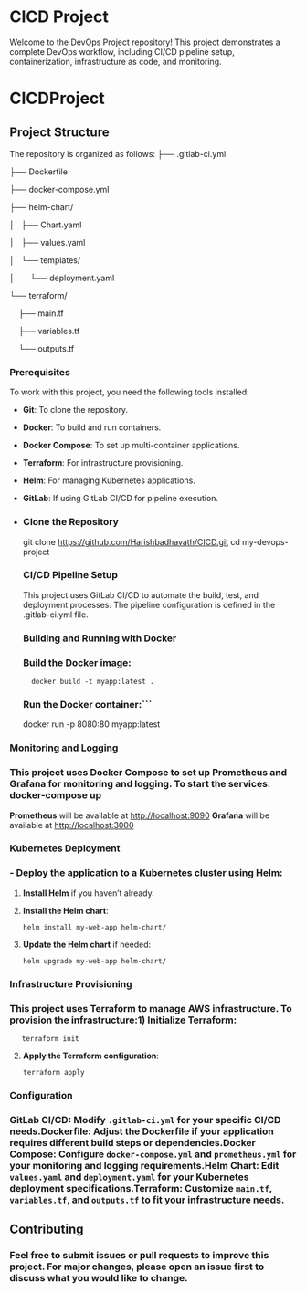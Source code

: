 # CICD Project

Welcome to the  DevOps Project repository! This project demonstrates a complete DevOps workflow, including CI/CD pipeline setup, containerization, infrastructure as code, and monitoring.
# CICDProject

## Project Structure

The repository is organized as follows:
├── .gitlab-ci.yml           

├── Dockerfile                

├── docker-compose.yml       

├── helm-chart/               

│   ├── Chart.yaml            

│   ├── values.yaml          

│   └── templates/

│       └── deployment.yaml  

└── terraform/                

    ├── main.tf               

    ├── variables.tf          

    └── outputs.tf           
### Prerequisites

To work with this project, you need the following tools installed:

- **Git**: To clone the repository.
- **Docker**: To build and run containers.
- **Docker Compose**: To set up multi-container applications.
- **Terraform**: For infrastructure provisioning.
- **Helm**: For managing Kubernetes applications.
- **GitLab**: If using GitLab CI/CD for pipeline execution.

- ### Clone the Repository

    git clone https://github.com/Harishbadhavath/CICD.git
    cd my-devops-project

  ### CI/CD Pipeline Setup

   This project uses GitLab CI/CD to automate the build, test, and deployment processes. The pipeline configuration is defined in the .gitlab-ci.yml file.

  ### Building and Running with Docker

    ### Build the Docker image:   
        docker build -t myapp:latest .

  ### Run the Docker container:```

   docker run -p 8080:80 myapp:latest

### Monitoring and Logging

### This project uses Docker Compose to set up Prometheus and Grafana for monitoring and logging. To start the services:    docker-compose up

 **Prometheus** will be available at [http://localhost:9090]()
 **Grafana** will be available at [http://localhost:3000]()

 ### Kubernetes Deployment

### - Deploy the application to a Kubernetes cluster using Helm:

  1. **Install Helm** if you haven’t already.

  2. **Install the Helm chart**:

         helm install my-web-app helm-chart/

  3. **Update the Helm chart** if needed:

         helm upgrade my-web-app helm-chart/

### Infrastructure Provisioning

### This project uses Terraform to manage AWS infrastructure. To provision the infrastructure:1) **Initialize Terraform**:

       terraform init

2) **Apply the Terraform configuration**:

       terraform apply


### Configuration

### **GitLab CI/CD**: Modify `.gitlab-ci.yml` for your specific CI/CD needs.**Dockerfile**: Adjust the Dockerfile if your application requires different build steps or dependencies.**Docker Compose**: Configure `docker-compose.yml` and `prometheus.yml` for your monitoring and logging requirements.**Helm Chart**: Edit `values.yaml` and `deployment.yaml` for your Kubernetes deployment specifications.**Terraform**: Customize `main.tf`, `variables.tf`, and `outputs.tf` to fit your infrastructure needs.

## Contributing

### Feel free to submit issues or pull requests to improve this project. For major changes, please open an issue first to discuss what you would like to change.



